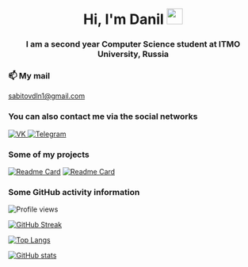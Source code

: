 <h1 align="center">Hi, I'm Danil
<img src="https://github.com/blackcater/blackcater/raw/main/images/Hi.gif" height="32"/></h1>
<h3 align="center">I am a second year Computer Science student at ITMO University, Russia</h3>

### 📫 My mail
sabitovdln1@gmail.com

### You can also contact me via the social networks

<a href="https://vk.com/nibitoff">
   <img top="0" src="https://img.shields.io/badge/VK-%231572B6.svg?style=for-the-badge&logo=Vk&logoColor=white" alt="VK" target="_blank" margin-left="10px">
</a>
<a href="https://t.me/nibitoff">
   <img top="0" src="https://img.shields.io/badge/telegram-%2320232a.svg?style=for-the-badge&logo=Telegram&logoColor=white" alt="Telegram" target="_blank" margin-left="10px">
</a>


<h3 align="left">Some of my projects</h3>

[![Readme Card](https://github-readme-stats.vercel.app/api/pin/?username=nibitoff&repo=Web-programming)](https://github.com/nibitoff/Web-programming)
[![Readme Card](https://github-readme-stats.vercel.app/api/pin/?username=nibitoff&repo=Programming)](https://github.com/nibitoff/Programming)

<h3 align="left">Some GitHub activity information</h3>

![Profile views](https://komarev.com/ghpvc/?username=nibitoff&style=flat&color=orange)

[![GitHub Streak](https://github-readme-streak-stats.herokuapp.com/?user=nibitoff)](https://git.io/streak-stats)

[![Top Langs](https://github-readme-stats.vercel.app/api/top-langs/?username=nibitoff)](https://github.com/nibitoff/github-readme-stats)

[![GitHub stats](https://github-readme-stats.vercel.app/api?username=nibitoff)](https://github.com/nibitoff/github-readme-stats)
